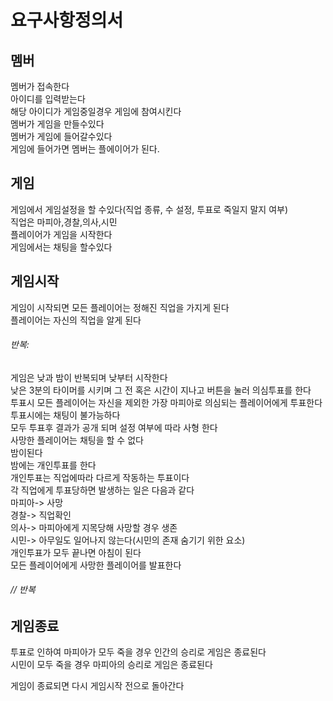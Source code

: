 # 요구사항정의서

## 멤버
멤버가 접속한다  
아이디를 입력받는다  
해당 아이디가 게임중일경우 게임에 참여시킨다  
멤버가 게임을 만들수있다  
멤버가 게임에 들어갈수있다  
게임에 들어가면 멤버는 플에이어가 된다.  

## 게임
게임에서 게임설정을 할 수있다(직업 종류, 수 설정, 투표로 죽일지 말지 여부)  
직업은 마피아,경찰,의사,시민  
플레이어가 게임을 시작한다   
게임에서는 채팅을 할수있다  

## 게임시작
게임이 시작되면 모든 플레이어는 정해진 직업을 가지게 된다  
플레이어는 자신의 직업을 알게 된다  

###### 반복:
게임은 낮과 밤이 반복되며 낮부터 시작한다  
낮은 3분의 타이머를 시키며 그 전 혹은 시간이 지나고 버튼을 눌러 의심투표를 한다  
투표시 모든 플레이어는 자신을 제외한 가장 마피아로 의심되는 플레이어에게 투표한다  
투표시에는 채팅이 불가능하다  
모두 투표후 결과가 공개 되며 설정 여부에 따라 사형 한다  
사망한 플레이어는 채팅을 할 수 없다  
밤이된다  
밤에는 개인투표를 한다  
개인투표는 직업에따라 다르게 작동하는 투표이다  
각 직업에게 투표당하면 발생하는 일은 다음과 같다  
마피아-> 사망  
경찰-> 직업확인  
의사-> 마피아에게 지목당해 사망할 경우 생존  
시민-> 아무일도 일어나지 않는다(시민의 존재 숨기기 위한 요소)  
개인투표가 모두 끝나면 아침이 된다  
모든 플레이어에게 사망한 플레이어를 발표한다  
###### // 반복

## 게임종료
투표로 인하여 마피아가 모두 죽을 경우 인간의 승리로 게임은 종료된다  
시민이 모두 죽을 경우 마피아의 승리로 게임은 종료된다  

게임이 종료되면 다시 게임시작 전으로 돌아간다  


<disqus></disqus>
